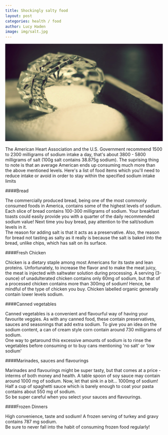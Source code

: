 ```yaml
---
title: Shockingly salty food
layout: post
categories: health / food
author: Lucy Haden
image: img/salt.jpg
---
```


![Salty](/img/salt2.jpg)
 
The American Heart Association and the U.S. Government recommend 1500 to 2300 milligrams of sodium intake a day, that's about 3800 - 5800 milligrams of salt (100g salt contains 38.875g sodium). The suprising thing to note is that an average American ends up consuming much more than the above mentioned levels. Here's a list of food items which you'll need to reduce intake or avoid in order to stay within the specified sodium intake limits 
 
####Bread 
  
The commercially produced bread, being one of the most commonly consumed foods in America, contains some of the highest levels of sodium. Each slice of  bread contains 100-300 milligrams of sodium. Your breakfast toasts could easily provide you with a quarter of the daily recommended sodium value! 
Next time you buy bread, pay attention to the salt/sodium levels in it.  
The reason for adding salt is that it acts as a preservative. Also, the reason for bread not tasting as salty as it really is because the salt is baked into the bread, unlike chips, which has salt on its surface. 
 
####Fresh Chicken 
 
Chicken is a dietary staple among most Americans for its taste and lean proteins. Unfortunately, to increase the flavor and to make the meat juicy, the meat is injected with saltwater solution during processing. A serving (3-ounce) of unadulterated chicken contains only 60mg of sodium, but that of a processed chicken contains more than 300mg of sodium! 
Hence, be mindful of the type of chicken you buy. Chicken labelled organic generally contain lower levels sodium. 
 
####Canned vegetables 
 
Canned vegetables is a convenient and flavourful way of having your favourite veggies. As with any canned food, these contain preservatives, sauces and seasonings that add extra sodium. To give you an idea on the sodium content, a can of cream style corn contain around 730 milligrams of sodium.  
One way to getaround this excessive amounts of sodium is to rinse the vegetables before consuming or to buy cans mentioning 'no salt' or 'low sodium' 
 
####Marinades, sauces and flavourings 
 
Marinades and flavourings might be super tasty, but that comes at a price - interms of both money and health. A table spoon of soy sauce may contain around 1000 mg of sodium. Now, let that sink in a bit... 1000mg of sodium! Half a cup of spaghetti sauce which is barely enough to coat your pasta contains about 550 mg of sodium.  
So be super careful when you select your sauces and flavourings. 
 
####Frozen Dinners 
 
High convenience, taste and sodium! A frozen serving of turkey and gravy contains 787 mg sodium.  
Be sure to never fall into the habit of consuming frozen food regularly!  
 
 
 
 
 
        